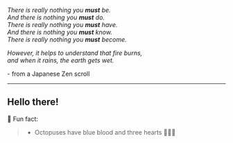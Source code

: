 *There is really nothing you __must__ be.*   
*And there is nothing you __must__ do.*  
*There is really nothing you __must__ have.*  
*And there is nothing you __must__ know.*  
*There is really nothing you __must__ become.*  
  
*However, it helps to understand that fire burns,*  
*and when it rains, the earth gets wet.*  
  
\- from a Japanese Zen scroll  

---

## Hello there! 

🐙 Fun fact:  
>  - Octopuses have blue blood and three hearts 💙💙💙
